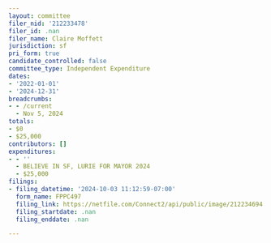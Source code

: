 ```yaml
---
layout: committee
filer_nid: '212233478'
filer_id: .nan
filer_name: Claire Moffett
jurisdiction: sf
pri_form: true
candidate_controlled: false
committee_type: Independent Expenditure
dates:
- '2022-01-01'
- '2024-12-31'
breadcrumbs:
- - /current
  - Nov 5, 2024
totals:
- $0
- $25,000
contributors: []
expenditures:
- - ''
  - BELIEVE IN SF, LURIE FOR MAYOR 2024
  - $25,000
filings:
- filing_datetime: '2024-10-03 11:12:59-07:00'
  form_name: FPPC497
  filing_link: https://netfile.com/Connect2/api/public/image/212234694
  filing_startdate: .nan
  filing_enddate: .nan

---
```

